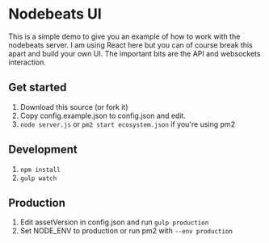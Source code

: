 # Nodebeats UI

This is a simple demo to give you an example of how to work with the nodebeats server. I am using React here but you can of course break this apart and build your own UI. The important bits are the API and websockets interaction.

## Get started
1. Download this source (or fork it)
2. Copy config.example.json to config.json and edit.
3. `node server.js` or `pm2 start ecosystem.json` if you're using pm2

## Development
1. `npm install`
2. `gulp watch`

## Production
1. Edit assetVersion in config.json and run `gulp production`
2. Set NODE_ENV to production or run pm2 with `--env production`
